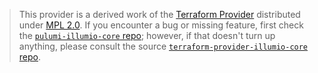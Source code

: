 > This provider is a derived work of the [Terraform Provider](https://github.com/terraform-providers/terraform-provider-illumio-core)
> distributed under [MPL 2.0](https://www.mozilla.org/en-US/MPL/2.0/). If you encounter a bug or missing feature,
> first check the [`pulumi-illumio-core` repo](/issues); however, if that doesn't turn up anything,
> please consult the source [`terraform-provider-illumio-core` repo](https://github.com/terraform-providers/terraform-provider-illumio-core/issues).
